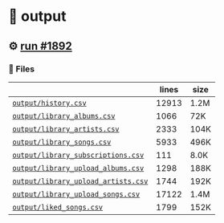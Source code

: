 # 📝  output 

## ⚙️ [run #1892](https://github.com/jwenerd/ytm-dl/actions/runs/10238422950)

### 📁 Files

|                                                                         |lines|size|
|-------------------------------------------------------------------------|-----|----|
|[`output/history.csv` ](output/history.csv)                              |12913|1.2M|
|[`output/library_albums.csv` ](output/library_albums.csv)                |1066 |72K |
|[`output/library_artists.csv` ](output/library_artists.csv)              |2333 |104K|
|[`output/library_songs.csv` ](output/library_songs.csv)                  |5933 |496K|
|[`output/library_subscriptions.csv` ](output/library_subscriptions.csv)  |111  |8.0K|
|[`output/library_upload_albums.csv` ](output/library_upload_albums.csv)  |1298 |188K|
|[`output/library_upload_artists.csv` ](output/library_upload_artists.csv)|1744 |192K|
|[`output/library_upload_songs.csv` ](output/library_upload_songs.csv)    |17122|1.4M|
|[`output/liked_songs.csv` ](output/liked_songs.csv)                      |1799 |152K|